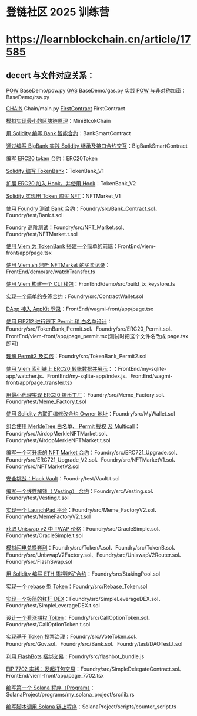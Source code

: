 # 登链社区 2025 训练营

# https://learnblockchain.cn/article/17585

## decert 与文件对应关系：

[POW](https://decert.me/quests/45779e03-7905-469e-822e-3ec3746d9ece) BaseDemo/pow.py
[GAS](https://decert.me/quests/d17a9270-99c3-4aeb-8a46-42ecb5e92792) BaseDemo/gas.py
[实践 POW 与非对称加密](https://decert.me/claim/45779e03-7905-469e-822e-3ec3746d9ece)：BaseDemo/rsa.py

[CHAIN](https://decert.me/quests/ed2d8324-54b0-4b7a-9cee-5e97d3c30030) Chain/main.py
[FirstContract](https://decert.me/quests/d17a9270-99c3-4aeb-8a46-42ecb5e92792) FirstContract

[模拟实现最小的区块链原理](https://decert.me/quests/ed2d8324-54b0-4b7a-9cee-5e97d3c30030)：MiniBlcokChain

[用 Solidity 编写 Bank 智能合约](https://decert.me/quests/c43324bc-0220-4e81-b533-668fa644c1c3)：BankSmartContract

[通过编写 BigBank 实践 Solidity 继承及接口合约交互](https://decert.me/quests/063c14be-d3e6-41e0-a243-54e35b1dde58)：BigBankSmartContract

[编写 ERC20 token 合约](https://decert.me/quests/aa45f136-27a3-4bc9-b4f7-15308e1e0daa)：ERC20Token

[Solidity 编写 TokenBank](https://decert.me/quests/eeb9f7d8-6fd0-4c38-b09c-75a29bd53af3)：TokenBank_V1

[扩展 ERC20 加入 Hook，并使用 Hook](https://decert.me/quests/4df553df-fbab-49c8-a05f-83256432c6af)：TokenBank_V2

[Solidity 实现用 Token 购买 NFT](https://decert.me/quests/abdbc346-8314-4394-8f97-8732780602ed)：NFTMarket_V1

[使用 Foundry 测试 Bank 合约](https://decert.me/quests/b8cde6b2-bad4-4629-b73a-2d0dede4f347)：Foundry/src/Bank_Contract.sol、Foundry/test/Bank.t.sol

[Foundry 高阶测试](https://decert.me/quests/08973815-3ebe-48d1-915e-7fc67c448763)：Foundry/src/NFT_Market.sol、Foundry/test/NFTMarket.t.sol

[使用 Viem 为 TokenBank 搭建一个简单的前端](https://decert.me/quests/56e455b3-901c-415d-90c0-a20759469cf9)：FrontEnd/viem-front/app/page.tsx

[使⽤ Viem.sh 监听 NFTMarket 的买卖记录](https://decert.me/quests/b4698649-25b2-45ae-9bb5-23da0c49e491)：FrontEnd/demo/src/watchTransfer.ts

[使用 Viem 构建一个 CLI 钱包](https://decert.me/quests/992dae0f-3bdf-4f03-9798-3427234fad95)：FrontEnd/demo/src/build_tx_keystore.ts

[实现一个简单的多签合约](https://decert.me/quests/f832d7a2-2806-4ad9-8560-a27ad8570c6f)：Foundry/src/ContractWallet.sol

[DApp 接入 AppKit 登录](https://decert.me/quests/a1a9aff6-1788-4254-bc47-405cc529bbd1)：FrontEnd/wagmi-front/app/page.tsx

[使用 EIP712 进行链下 Permit 和 白名单设计](https://decert.me/quests/fc66ef6c-35db-4ee7-b11d-c3b2d3fa356a)：Foundry/src/TokenBank_Permit.sol、Foundry/src/ERC20_Permit.sol、FrontEnd/viem-front/app/page_permit.tsx(测试时把这个文件名改成 page.tsx 即可)

[理解 Permit2 及实践](https://decert.me/quests/1fa3ecbc-a3cd-43ae-908e-661aac97bdc0)：Foundry/src/TokenBank_Permit2.sol

[使用 Viem 索引链上 ERC20 转账数据并展示](https://decert.me/quests/ae220513-c0cb-4d9b-873a-caee1d4b358e)：：FrontEnd/my-sqlite-app/watcher.js、FrontEnd/my-sqlite-app/index.js、FrontEnd/wagmi-front/app/page_transfer.tsx

[用最小代理实现 ERC20 铸币工厂](https://decert.me/quests/75782f22-edb8-4e82-9b68-0a4f46fcaadd)：Foundry/src/Meme_Factory.sol、Foundry/test/Meme_Factory.t.sol

[使用 Solidity 内联汇编修改合约 Owner 地址](https://decert.me/quests/163c68ab-8adf-4377-a1c2-b5d0132edc69)：Foundry/src/MyWallet.sol

[组合使用 MerkleTree 白名单、 Permit 授权 及 Multicall](https://decert.me/quests/faa435a5-f462-4f92-a209-3a7e8fdc4d81)：Foundry/src/AirdopMerkleNFTMarket.sol、Foundry/test/AirdopMerkleNFTMarket.t.sol

[编写一个可升级的 NFT Market 合约](https://decert.me/quests/ddbdd3c4-a633-49d7-adf9-34a6292ce3a8)：Foundry/src/ERC721_Upgrade.sol、Foundry/src/ERC721_Upgrade_V2.sol、Foundry/src/NFTMarketV1.sol、Foundry/src/NFTMarketV2.sol

[安全挑战：Hack Vault](https://decert.me/quests/b5368265-89b3-4058-8a57-a41bde625f5b)：Foundry/test/Vault.t.sol

[编写一个线性解锁（ Vesting） 合约](https://decert.me/quests/58aec80f-8980-434a-b549-566003367694)：Foundry/src/Vesting.sol、Foundry/test/Vesting.t.sol

[实现一个 LaunchPad 平台](https://decert.me/quests/df4886bc-65c6-45fb-ad0c-3389a9f99bf2)：Foundry/src/Meme_FactoryV2.sol、Foundry/test/MemeFactoryV2.t.sol

[获取 Uniswap v2 中 TWAP 价格](https://decert.me/quests/ff20bbfe-0345-4f32-8ca3-fa77b3a0d6cb)：Foundry/src/OracleSimple.sol、Foundry/test/OracleSimple.t.sol

[模拟闪电兑换套利](https://decert.me/quests/2a63cf95-43ec-42ee-975f-2b41510492cd)：Foundry/src/TokenA.sol、Foundry/src/TokenB.sol、Foundry/src/UniswapV2Factory.sol、Foundry/src/UniswapV2Router.sol、Foundry/src/FlashSwap.sol

[用 Solidity 编写 ETH 质押挖矿合约](https://decert.me/quests/e76599d5-a30c-4678-ba92-fe43c56df1db)：Foundry/src/StakingPool.sol

[实现一个 rebase 型 Token](https://decert.me/quests/2d4df0b6-17dc-4e5b-8f3a-728ed855e292)：Foundry/src/Rebase_Token.sol

[实现一个极简的杠杆 DEX](https://decert.me/quests/832502d6-e09a-4e08-9d0a-22b1ac51c1be)：Foundry/src/SimpleLeverageDEX.sol、Foundry/test/SimpleLeverageDEX.t.sol

[设计一个看涨期权 Token](https://decert.me/quests/5725236b-4e24-4c28-be69-2509087157c4)：Foundry/src/CallOptionToken.sol、Foundry/test/CallOptionToken.t.sol

[实现基于 Token 投票治理](https://decert.me/quests/4cbe2544-6848-4881-b2f5-c4f291241621)：Foundry/src/VoteToken.sol、Foundry/src/Gov.sol、Foundry/src/Bank.sol、Foundry/test/DAOTest.t.sol

[利用 FlashBots 捆绑交易](https://decert.me/quests/70957dea-e3de-4b45-82c2-5c105c56c4ae)：Foundry/src/flashbot_bundle.js

[EIP 7702 实践：发起打包交易](https://decert.me/quests/2c550f3e-0c29-46f8-a9ea-6258bb01b3ff)：Foundry/src/SimpleDelegateContract.sol、FrontEnd/viem-front/app/page_7702.tsx

[编写第一个 Solana 程序（Program）](https://decert.me/quests/90c331f2-6a0e-4a68-bc32-a50e1879a4bb)：SolanaProject/programs/my_solana_project/src/lib.rs

[编写脚本调用 Solana 链上程序](https://decert.me/quests/e2ea3b7a-07ac-4c35-8513-c25010b48d81)：SolanaProject/scripts/counter_script.ts
